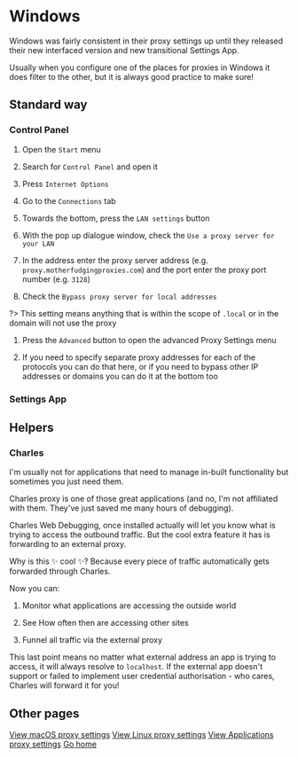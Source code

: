 # Windows

Windows was fairly consistent in their proxy settings up until they released their new interfaced version and new transitional Settings App.

Usually when you configure one of the places for proxies in Windows it does filter to the other, but it is always good practice to make sure!

## Standard way

### Control Panel

1. Open the `Start` menu

1. Search for `Control Panel` and open it

1. Press `Internet Options`

1. Go to the `Connections` tab

1. Towards the bottom, press the `LAN settings` button

1. With the pop up dialogue window, check the `Use a proxy server for your LAN`

1. In the address enter the proxy server address (e.g. `proxy.motherfudgingproxies.com`) and the port enter the proxy port number (e.g. `3128`)

1. Check the `Bypass proxy server for local addresses`

  ?> This setting means anything that is within the scope of `.local` or in the domain will not use the proxy

1. Press the `Advanced` button to open the advanced Proxy Settings menu

1. If you need to specify separate proxy addresses for each of the protocols you can do that here, or if you need to bypass other IP addresses or domains you can do it at the bottom too

### Settings App

## Helpers

### Charles

I'm usually not for applications that need to manage in-built functionality but sometimes you just need them.

Charles proxy is one of those great applications (and no, I'm not affiliated with them. They've just saved me many hours of debugging).

Charles Web Debugging, once installed actually will let you know what is trying to access the outbound traffic. But the cool extra feature it has is forwarding to an external proxy.

Why is this :sparkles: cool :sparkles:? Because every piece of traffic automatically gets forwarded through Charles.

Now you can:

1. Monitor what applications are accessing the outside world

1. See How often then are accessing other sites

1. Funnel all traffic via the external proxy

This last point means no matter what external address an app is trying to access, it will always resolve to `localhost`. If the external app doesn't support or failed to implement user credential authorisation - who cares, Charles will forward it for you!

## Other pages

[View macOS proxy settings](/proxy/macos ':class=mb-button')
[View Linux proxy settings](/proxy/linux ':class=mb-button')
[View Applications proxy settings](/proxy/apps ':class=mb-button')
[Go home](/ ':class=mb-button')
